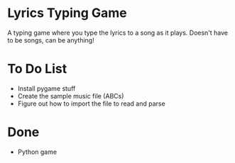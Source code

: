 # Lyrics Typing Game
A typing game where you type the lyrics to a song as it plays.
Doesn't have to be songs, can be anything!

# To Do List
- Install pygame stuff
- Create the sample music file (ABCs)
- Figure out how to import the file to read and parse

# Done
- Python game